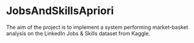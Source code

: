 # JobsAndSkillsApriori

The aim of the project is to implement a system performing market-basket analysis on the LinkedIn Jobs & Skills dataset from Kaggle.
